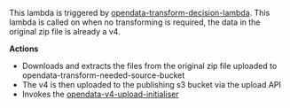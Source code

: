 This lambda is triggered by [opendata-transform-decision-lambda](https://github.com/ONS-OpenData/dp-opendata-upload/blob/main/opendata-transform-decision-lambda/README.md). This lambda is called on when no transforming is required, the data in the original zip file is already a v4.

**Actions**
- Downloads and extracts the files from the original zip file uploaded to opendata-transform-needed-source-bucket
- The v4 is then uploaded to the publishing s3 bucket via the upload API
- Invokes the [opendata-v4-upload-initialiser](https://github.com/ONS-OpenData/dp-opendata-upload/blob/main/opendata-v4-upload-initialiser/README.md)
